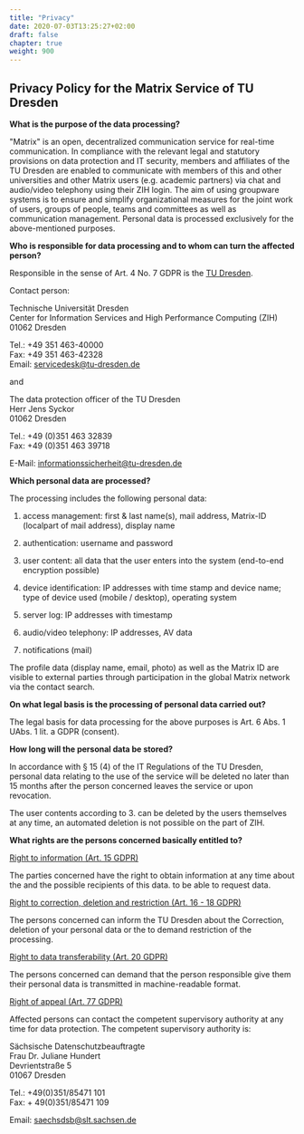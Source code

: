 ```yaml
---
title: "Privacy"
date: 2020-07-03T13:25:27+02:00
draft: false
chapter: true
weight: 900
---
```

## Privacy Policy for the Matrix Service of TU Dresden

**What is the purpose of the data processing?**

"Matrix" is an open, decentralized communication service for real-time communication. In compliance with the relevant legal and statutory provisions on data protection and IT security, members and affiliates of the TU Dresden are enabled to communicate with members of this and other universities and other Matrix users (e.g. academic partners) via chat and audio/video telephony using their ZIH login. The aim of using groupware systems is to ensure and simplify organizational measures for the joint work of users, groups of people, teams and committees as well as communication management. Personal data is processed exclusively for the above-mentioned purposes.

**Who is responsible for data processing and to whom can turn the affected person?**

Responsible
in the sense of Art. 4 No. 7 GDPR is the [TU Dresden](https://tu-dresden.de/impressum).

Contact person:

Technische Universität Dresden <br>
Center for Information Services and High Performance Computing (ZIH) <br>
01062 Dresden <br>

Tel.: +49 351 463-40000 <br>
Fax: +49 351 463-42328 <br>
Email: servicedesk@tu-dresden.de <br>

and <br>

The data protection officer of the TU Dresden <br>
Herr Jens Syckor <br>
01062 Dresden <br>

Tel.: +49 (0)351 463 32839 <br>
Fax: +49 (0)351 463 39718 <br>

E-Mail: [informationssicherheit@tu-dresden.de](mailto:informationssicherheit@tu-dresden.de)

**Which personal data are processed?**

The processing includes the following personal data:

1. access management: first & last name(s), mail address, Matrix-ID (localpart of
    mail address), display name

2. authentication: username and password

3. user content: all data that the user enters into the system (end-to-end encryption possible)

4. device identification: IP addresses with time stamp and device name; type of device used (mobile / desktop), operating system

5. server log: IP addresses with timestamp

6. audio/video telephony: IP addresses, AV data

7. notifications (mail)

The profile data (display name, email, photo) as well as the Matrix ID are visible to external parties through participation in the global Matrix network via the contact search.

**On what legal basis is the processing of personal data carried out?**

The legal basis for data processing for the above purposes is Art. 6 Abs. 1 UAbs. 1 lit. a GDPR (consent). 

**How long will the personal data be stored?**

In accordance with § 15 (4) of the IT Regulations of the TU Dresden, personal data relating to the use of the service will be deleted no later than 15 months after the person concerned leaves the service or upon revocation.

The user contents according to 3. can be deleted by the users themselves at any time, an automated deletion is not possible on the part of ZIH.

**What rights are the persons concerned basically entitled to?**

<u>Right to information (Art. 15 GDPR)</u>

The parties concerned have the right to obtain information at any time about the
and the possible recipients of this data.
to be able to request data.

<u>Right to correction, deletion and restriction (Art. 16 - 18 GDPR)</u>

The persons concerned can inform the TU Dresden about the
Correction, deletion of your personal data or the
to demand restriction of the processing.

<u>Right to data transferability (Art. 20 GDPR)</u>

The persons concerned can demand that the person responsible give them their
personal data is transmitted in machine-readable format.

<u>Right of appeal (Art. 77 GDPR)</u>

Affected persons can contact the competent supervisory authority at any time
for data protection. The competent supervisory authority is:

Sächsische Datenschutzbeauftragte <br>
Frau Dr. Juliane Hundert <br>
Devrientstraße 5 <br>
01067 Dresden <br>

Tel.: +49(0)351/85471 101 <br>
Fax: + 49(0)351/85471 109 <br>

Email: [saechsdsb@slt.sachsen.de](mailto:saechsdsb@slt.sachsen.de)
